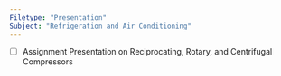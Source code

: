 ```yaml
---
Filetype: "Presentation"
Subject: "Refrigeration and Air Conditioning"
---
```


- [ ] Assignment Presentation on Reciprocating, Rotary, and Centrifugal Compressors